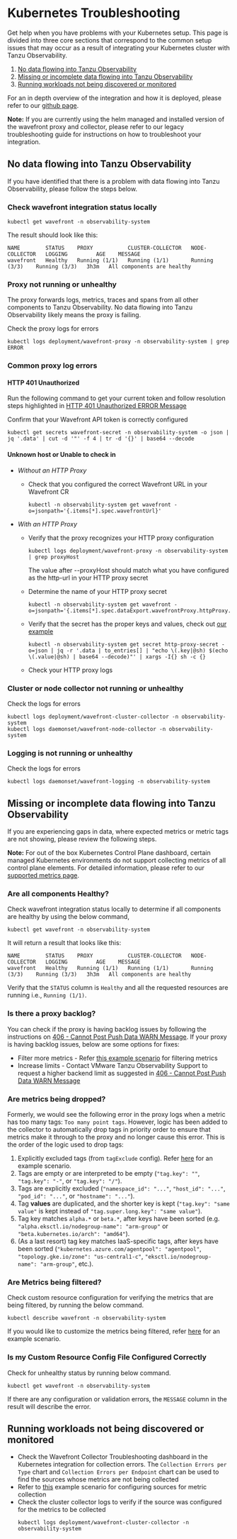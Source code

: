 # Kubernetes Troubleshooting

Get help when you have problems with your Kubernetes setup. This page is divided into three core sections that correspond to the common setup issues that may occur as a result of integrating your Kubernetes cluster with Tanzu Observability.

1. [No data flowing into Tanzu Observability](#no-data-flowing-into-tanzu-observability)
2. [Missing or incomplete data flowing into Tanzu Observability](#missing-or-incomplete-data-flowing-into-tanzu-observability)
3. [Running workloads not being discovered or monitored](#running-workloads-not-being-discovered-or-monitored)

For an in depth overview of the integration and how it is deployed, please refer to our [github page](https://github.com/wavefrontHQ/wavefront-operator-for-kubernetes).

**Note:** If you are currently using the helm managed and installed version of the wavefront proxy and collector, please refer to our legacy troubleshooting guide for instructions on how to troubleshoot your integration.

## No data flowing into Tanzu Observability

If you have identified that there is a problem with data flowing into Tanzu Observability, please follow the steps below.

### Check wavefront integration status locally
```
kubectl get wavefront -n observability-system
```
The result should look like this:
```
NAME        STATUS    PROXY           CLUSTER-COLLECTOR   NODE-COLLECTOR   LOGGING         AGE    MESSAGE
wavefront   Healthy   Running (1/1)   Running (1/1)       Running (3/3)    Running (3/3)   3h3m   All components are healthy
```

### Proxy not running or unhealthy

The proxy forwards logs, metrics, traces and spans from all other components to Tanzu Observability. No data flowing into Tanzu Observability likely means the proxy is failing.

Check the proxy logs for errors
```
kubectl logs deployment/wavefront-proxy -n observability-system | grep ERROR
```

### Common proxy log errors

#### HTTP 401 Unauthorized
Run the following command to get your current token and follow resolution steps highlighted in [HTTP 401 Unauthorized ERROR Message](https://docs.wavefront.com/proxies_troubleshooting.html#proxy-error-messages)

Confirm that your Wavefront API token is correctly configured
```
kubectl get secrets wavefront-secret -n observability-system -o json | jq '.data' | cut -d '"' -f 4 | tr -d '{}' | base64 --decode
```

#### Unknown host or Unable to check in
- *Without an HTTP Proxy*

  - Check that you configured the correct Wavefront URL in your Wavefront CR
    ```
    kubectl -n observability-system get wavefront -o=jsonpath='{.items[*].spec.wavefrontUrl}'
    ```
- *With an HTTP Proxy*

  - Verify that the proxy recognizes your HTTP proxy configuration
    ```
    kubectl logs deployment/wavefront-proxy -n observability-system | grep proxyHost
    ```
    The value after --proxyHost should match what you have configured as the http-url in your HTTP proxy secret

  - Determine the name of your HTTP proxy secret
    ```
    kubectl -n observability-system get wavefront -o=jsonpath='{.items[*].spec.dataExport.wavefrontProxy.httpProxy.secret}'
    ```
  - Verify that the secret has the proper keys and values, check out [our example](https://github.com/wavefrontHQ/wavefront-operator-for-kubernetes/blob/main/deploy/kubernetes/scenarios/wavefront-proxy-with-http-proxy.yaml)
    ```
    kubectl -n observability-system get secret http-proxy-secret -o=json | jq -r '.data | to_entries[] | "echo \(.key|@sh) $(echo \(.value|@sh) | base64 --decode)"' | xargs -I{} sh -c {}
    ```
  - Check your HTTP proxy logs

### Cluster or node collector not running or unhealthy

Check the logs for errors
```
kubectl logs deployment/wavefront-cluster-collector -n observability-system
kubectl logs daemonset/wavefront-node-collector -n observability-system
```

### Logging is not running or unhealthy

Check the logs for errors
```
kubectl logs daemonset/wavefront-logging -n observability-system
```

## Missing or incomplete data flowing into Tanzu Observability

If you are experiencing gaps in data, where expected metrics or metric tags are not showing, please review the following steps.

**Note:** For out of the box Kubernetes Control Plane dashboard, certain managed Kubernetes environments do not support collecting metrics of all control plane elements. For detailed information, please refer to our [supported metrics page](https://github.com/wavefrontHQ/wavefront-collector-for-kubernetes/blob/main/docs/metrics.md#control-plane-metrics).

### Are all components Healthy?
Check wavefront integration status locally to determine if all components are healthy by using the below command,
```
kubectl get wavefront -n observability-system
```
It will return a result that looks like this:
```
NAME        STATUS    PROXY           CLUSTER-COLLECTOR   NODE-COLLECTOR   LOGGING         AGE    MESSAGE
wavefront   Healthy   Running (1/1)   Running (1/1)       Running (3/3)    Running (3/3)   3h3m   All components are healthy
```
Verify that the `STATUS` column is `Healthy` and all the requested resources are running i.e., `Running (1/1)`.

### Is there a proxy backlog?

You can check if the proxy is having backlog issues by following the instructions on [406 - Cannot Post Push Data WARN Message](https://docs.wavefront.com/proxies_troubleshooting.html#proxy-warn-messages). 
If your proxy is having backlog issues, below are some options for fixes:
- Filter more metrics - Refer [this example scenario](https://github.com/wavefrontHQ/wavefront-operator-for-kubernetes/blob/main/deploy/kubernetes/scenarios/wavefront-collector-filtering.yaml) for filtering metrics
- Increase limits - Contact VMware Tanzu Observability Support to request a higher backend limit as suggested in [406 - Cannot Post Push Data WARN Message](https://docs.wavefront.com/proxies_troubleshooting.html#proxy-warn-messages)

### Are metrics being dropped?

Formerly, we would see the following error in the proxy logs when a metric has too many tags: `Too many point tags`.
However, logic has been added to the collector to automatically drop tags in priority order
to ensure that metrics make it through to the proxy and no longer cause this error.
This is the order of the logic used to drop tags:
1. Explicitly excluded tags (from `tagExclude` config).
   Refer [here](https://github.com/wavefrontHQ/wavefront-operator-for-kubernetes/blob/main/deploy/kubernetes/scenarios/wavefront-full-config.yaml) for an example scenario.
1. Tags are empty or are interpreted to be empty (`"tag.key": ""`, `"tag.key": "-"`, or `"tag.key": "/"`).
1. Tags are explicitly excluded
   (`"namespace_id": "..."`, `"host_id": "..."`, `"pod_id": "..."`, or `"hostname": "..."`).
1. Tag **values** are duplicated, and the shorter key is kept
   (`"tag.key": "same value"` is kept instead of `"tag.super.long.key": "same value"`).
1. Tag key matches `alpha.*` or `beta.*`, after keys have been sorted
   (e.g. `"alpha.eksctl.io/nodegroup-name": "arm-group"` or `"beta.kubernetes.io/arch": "amd64"`).
1. (As a last resort) tag key matches IaaS-specific tags, after keys have been sorted
   (`"kubernetes.azure.com/agentpool": "agentpool"`, `"topology.gke.io/zone": "us-central1-c"`, `"eksctl.io/nodegroup-name": "arm-group"`, etc.).

### Are Metrics being filtered?

Check custom resource configuration for verifying the metrics that are being filtered, by running the below command.
```
kubectl describe wavefront -n observability-system
```
If you would like to customize the metrics being filtered, refer [here](https://github.com/wavefrontHQ/wavefront-operator-for-kubernetes/blob/main/deploy/kubernetes/scenarios/wavefront-collector-filtering.yaml) for an example scenario.

### Is my Custom Resource Config File Configured Correctly

Check for unhealthy status by running below command.
```
kubectl get wavefront -n observability-system
```
If there are any configuration or validation errors, the `MESSAGE` column in the result will describe the error.

## Running workloads not being discovered or monitored

- Check the Wavefront Collector Troubleshooting dashboard in the Kubernetes integration for collection errors. The `Collection Errors per Type` chart and `Collection Errors per Endpoint` chart can be used to find the sources whose metrics are not being collected
- Refer to [this](https://github.com/wavefrontHQ/wavefront-operator-for-kubernetes/blob/main/deploy/kubernetes/scenarios/wavefront-full-config.yaml) example scenario for configuring sources for metric collection
- Check the cluster collector logs to verify if the source was configured for the metrics to be collected
  ```
  kubectl logs deployment/wavefront-cluster-collector -n observability-system
  ```